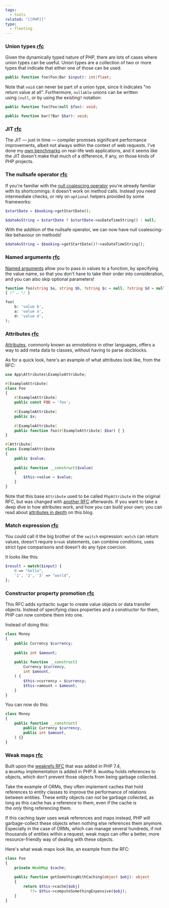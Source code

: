 ```yaml
---
tags:
  - tools
related: "[[PHP]]"
type:
  - fleeting
---
```



### Union types [rfc](https://wiki.php.net/rfc/union_types_v2)

Given the dynamically typed nature of PHP, there are lots of cases where union types can be useful. Union types are a collection of two or more types that indicate that either one of those can be used.

```php
public function foo(Foo|Bar $input): int|float;
```

Note that `void` can never be part of a union type, since it indicates "no return value at all". Furthermore, `nullable` unions can be written using `|null`, or by using the existing`?` notation:

```php
public function foo(Foo|null $foo): void;

public function bar(?Bar $bar): void;
```


### JIT [rfc](https://wiki.php.net/rfc/jit)

The JIT — just in time — compiler promises significant performance improvements, albeit not always within the context of web requests. I've done my [own benchmarks](https://stitcher.io/blog/jit-in-real-life-web-applications) on real-life web applications, and it seems like the JIT doesn't make that much of a difference, if any, on those kinds of PHP projects.


### The nullsafe operator [rfc](https://wiki.php.net/rfc/nullsafe_operator)

If you're familiar with the [null coalescing operator](https://stitcher.io/blog/shorthand-comparisons-in-php#null-coalescing-operator) you're already familiar with its shortcomings: it doesn't work on method calls. Instead you need intermediate checks, or rely on `optional` helpers provided by some frameworks:

```php
$startDate = $booking->getStartDate();

$dateAsString = $startDate ? $startDate->asDateTimeString() : null;
```

With the addition of the nullsafe operator, we can now have null coalescing-like behaviour on methods!

```php
$dateAsString = $booking->getStartDate()?->asDateTimeString();
```

### Named arguments [rfc](https://wiki.php.net/rfc/named_params)

[Named arguments](https://stitcher.io/blog/php-8-named-arguments) allow you to pass in values to a function, by specifying the value name, so that you don't have to take their order into consideration, and you can also skip optional parameters!

```php
function foo(string $a, string $b, ?string $c = null, ?string $d = null) 
{ /* … */ }

foo(
    b: 'value b', 
    a: 'value a', 
    d: 'value d',
);
```

### Attributes [rfc](https://wiki.php.net/rfc/attributes_v2)

[Attributes](https://stitcher.io/blog/attributes-in-php-8), commonly known as _annotations_ in other languages, offers a way to add meta data to classes, without having to parse docblocks.

As for a quick look, here's an example of what attributes look like, from the RFC:

```php
use App\Attributes\ExampleAttribute;

#[ExampleAttribute]
class Foo
{
    #[ExampleAttribute]
    public const FOO = 'foo';
 
    #[ExampleAttribute]
    public $x;
 
    #[ExampleAttribute]
    public function foo(#[ExampleAttribute] $bar) { }
}
```

```php
#[Attribute]
class ExampleAttribute
{
    public $value;
 
    public function __construct($value)
    {
        $this->value = $value;
    }
}
```

Note that this base `Attribute` used to be called `PhpAttribute` in the original RFC, but was changed with [another RFC](https://wiki.php.net/rfc/attribute_amendments) afterwards. If you want to take a deep dive in how attributes work, and how you can build your own; you can read about [attributes in depth](https://stitcher.io/blog/attributes-in-php-8) on this blog.


### Match expression [rfc](https://wiki.php.net/rfc/match_expression_v2)

You could call it the big brother of the `switch` expression: `match` can return values, doesn't require `break` statements, can combine conditions, uses strict type comparisons and doesn't do any type coercion.

It looks like this:

```php
$result = match($input) {
    0 => "hello",
    '1', '2', '3' => "world",
};
```


### Constructor property promotion [rfc](https://wiki.php.net/rfc/constructor_promotion)

This RFC adds syntactic sugar to create value objects or data transfer objects. Instead of specifying class properties and a constructor for them, PHP can now combine them into one.

Instead of doing this:

```php
class Money 
{
    public Currency $currency;
 
    public int $amount;
 
    public function __construct(
        Currency $currency,
        int $amount,
    ) {
        $this->currency = $currency;
        $this->amount = $amount;
    }
}
```

You can now do this:

```php
class Money 
{
    public function __construct(
        public Currency $currency,
        public int $amount,
    ) {}
}
```



### Weak maps [rfc](https://wiki.php.net/rfc/weak_maps)

Built upon the [weakrefs RFC](https://wiki.php.net/rfc/weakrefs) that was added in PHP 7.4, a `WeakMap` implementation is added in PHP 8. `WeakMap` holds references to objects, which don't prevent those objects from being garbage collected.

Take the example of ORMs, they often implement caches that hold references to entity classes to improve the performance of relations between entities. These entity objects can not be garbage collected, as long as this cache has a reference to them, even if the cache is the _only_ thing referencing them.

If this caching layer uses weak references and maps instead, PHP will garbage-collect these objects when nothing else references them anymore. Especially in the case of ORMs, which can manage several hundreds, if not thousands of entities within a request; weak maps can offer a better, more resource-friendly way of dealing with these objects.

Here's what weak maps look like, an example from the RFC:

```php
class Foo 
{
    private WeakMap $cache;
 
    public function getSomethingWithCaching(object $obj): object
    {
        return $this->cache[$obj]
           ??= $this->computeSomethingExpensive($obj);
    }
}
```

